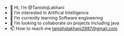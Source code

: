 - 👋 Hi, I’m @TanishqLakhani
- 👀 I’m interested in Artifical Intelligence
- 🌱 I’m currently learning Software engineering
- 💞️ I’m looking to collaborate on projects including java
- 📫 How to reach me tanishqlakhani2987@gmail.com

<!---
TanishqLakhani/TanishqLakhani is a ✨ special ✨ repository because its `README.md` (this file) appears on your GitHub profile.
You can click the Preview link to take a look at your changes.
--->
